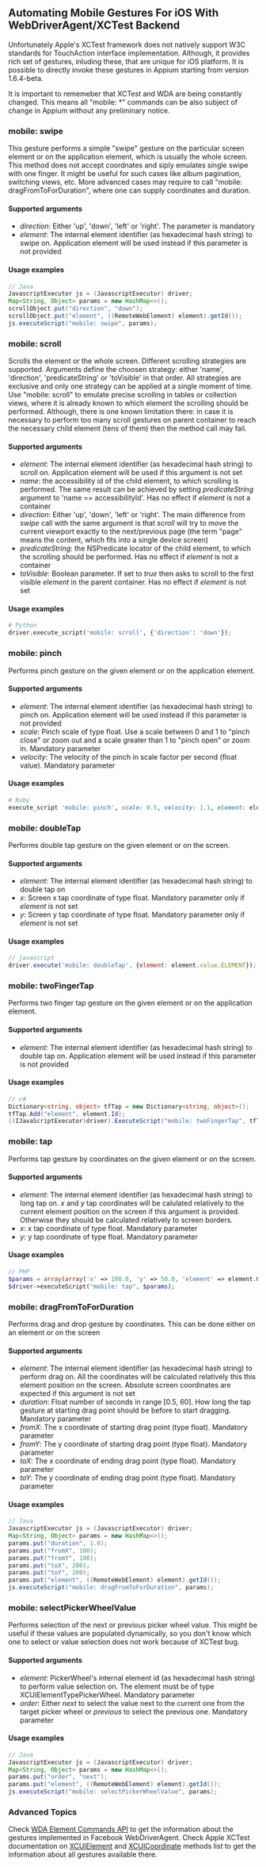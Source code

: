 ## Automating Mobile Gestures For iOS With WebDriverAgent/XCTest Backend

Unfortunately Apple's XCTest framework does not natively support W3C standards for
TouchAction interface implementation. Although, it provides rich set of gestures,
inluding these, that are unique for iOS platform. It is possible to directly invoke these
gestures in Appium starting from version 1.6.4-beta.

It is important to rememeber that XCTest and WDA are being constantly changed.
This means all "mobile: *" commands can be also subject of change in Appium
without any preliminary notice.


### mobile: swipe

This gesture performs a simple "swipe" gesture on the particular screen element or
on the application element, which is usually the whole screen. This method does not
accept coordnates and siply emulates single swipe with one finger. It might be
useful for such cases like album pagination, switching views, etc. More advanced
cases may require to call "mobile: dragFromToForDuration", where one can supply
coordinates and duration.

#### Supported arguments

 * _direction_: Either 'up', 'down', 'left' or 'right'. The parameter is mandatory
 * _element_: The internal element identifier (as hexadecimal hash string) to swipe on.
 Application element will be used instead if this parameter is not provided

#### Usage examples

```java
// Java
JavascriptExecutor js = (JavascriptExecutor) driver;
Map<String, Object> params = new HashMap<>();
scrollObject.put("direction", "down");
scrollObject.put("element", ((RemoteWebElement) element).getId());
js.executeScript("mobile: swipe", params);
```


### mobile: scroll

Scrolls the element or the whole screen. Different scrolling strategies are supported.
Arguments define the choosen strategy: either 'name', 'direction', 'predicateString' or
'toVisible' in that order. All strategies are exclusive and only one strategy
can be applied at a single moment of time. Use "mobile: scroll" to emulate precise
scrolling in tables or collection views, where it is already known to which element
the scrolling should be performed. Although, there is one known limitation there: in case
it is necessary to perform too many scroll gestures on parent container to reach the
necessary child element (tens of them) then the method call may fail.

#### Supported arguments

 * _element_: The internal element identifier (as hexadecimal hash string) to scroll on.
 Application element will be used if this argument is not set
 * _name_: the accessibility id of the child element, to which scrolling is performed.
 The same result can be achieved by setting _predicateString_ argument to
 'name == accessibilityId'. Has no effect if _element_ is not a container
 * _direction_: Either 'up', 'down', 'left' or 'right'. The main difference from
 _swipe_ call with the same argument is that _scroll_ will try to move the current viewport
 exactly to the next/previous page (the term "page" means the content, which fits into
 a single device screen)
 * _predicateString_: the NSPredicate locator of the child element, to which
 the scrolling should be performed. Has no effect if _element_ is not a container
 * _toVisible_: Boolean parameter. If set to _true_ then asks to scroll to
 the first visible _element_ in the parent container. Has no effect if _element_ is
 not set

#### Usage examples

```python
# Python
driver.execute_script('mobile: scroll', {'direction': 'down'});
```


### mobile: pinch

Performs pinch gesture on the given element or on the application element.

#### Supported arguments

 * _element_: The internal element identifier (as hexadecimal hash string) to pinch on.
 Application element will be used instead if this parameter is not provided
 * _scale_: Pinch scale of type float. Use a scale between 0 and 1 to "pinch close" or
 zoom out and a scale greater than 1 to "pinch open" or zoom in. Mandatory parameter
 * _velocity_: The velocity of the pinch in scale factor per second (float value). Mandatory parameter

#### Usage examples

```ruby
# Ruby
execute_script 'mobile: pinch', scale: 0.5, velocity: 1.1, element: element.ref
```


### mobile: doubleTap

Performs double tap gesture on the given element or on the screen.

#### Supported arguments

 * _element_: The internal element identifier (as hexadecimal hash string) to double tap on
 * _x_: Screen x tap coordinate of type float. Mandatory parameter only if _element_ is not set
 * _y_: Screen y tap coordinate of type float. Mandatory parameter only if _element_ is not set

#### Usage examples

```javascript
// javascript
driver.execute('mobile: doubleTap', {element: element.value.ELEMENT});
```


### mobile: twoFingerTap

Performs two finger tap gesture on the given element or on the application element.

#### Supported arguments

 * _element_: The internal element identifier (as hexadecimal hash string) to double tap on.
 Application element will be used instead if this
 parameter is not provided

#### Usage examples

```csharp
// c#
Dictionary<string, object> tfTap = new Dictionary<string, object>();
tfTap.Add("element", element.Id);
((IJavaScriptExecutor)driver).ExecuteScript("mobile: twoFingerTap", tfTap));
```


### mobile: tap

Performs tap gesture by coordinates on the given element or on the screen.

#### Supported arguments

 * _element_: The internal element identifier (as hexadecimal hash string) to long tap on.
 _x_ and _y_ tap coordinates will be calulated relatively to the current element position on the
 screen if this argument is provided. Otherwise they should be calculated
 relatively to screen borders.
 * _x_: x tap coordinate of type float. Mandatory parameter
 * _y_: y tap coordinate of type float. Mandatory parameter

#### Usage examples

```php
// PHP
$params = array(array('x' => 100.0, 'y' => 50.0, 'element' => element.GetAttribute("id")));
$driver->executeScript("mobile: tap", $params);
```


### mobile: dragFromToForDuration

Performs drag and drop gesture by coordinates. This can be done either on an element or
on the screen

#### Supported arguments

 * _element_: The internal element identifier (as hexadecimal hash string) to perform drag on.
 All the coordinates will be calculated relatively this this element position on the screen.
 Absolute screen coordinates are expected if this argument is not set
 * _duration_: Float number of seconds in range [0.5, 60]. How long the tap gesture at
 starting drag point should be before to start dragging. Mandatory parameter
 * _fromX_: The x coordinate of starting drag point (type float). Mandatory parameter
 * _fromY_: The y coordinate of starting drag point (type float). Mandatory parameter
 * _toX_: The x coordinate of ending drag point (type float). Mandatory parameter
 * _toY_: The y coordinate of ending drag point (type float). Mandatory parameter

#### Usage examples

```java
// Java
JavascriptExecutor js = (JavascriptExecutor) driver;
Map<String, Object> params = new HashMap<>();
params.put("duration", 1.0);
params.put("fromX", 100);
params.put("fromY", 100);
params.put("toX", 200);
params.put("toY", 200);
params.put("element", ((RemoteWebElement) element).getId());
js.executeScript("mobile: dragFromToForDuration", params);
```


### mobile: selectPickerWheelValue

Performs selection of the next or previous picker wheel value. This might
be useful if these values are populated dynamically, so you don't know which
one to select or value selection does not work because of XCTest bug.

#### Supported arguments

 * _element_: PickerWheel's internal element id (as hexadecimal hash string) to perform
 value selection on. The element must be of type XCUIElementTypePickerWheel. Mandatory parameter
 * _order_: Either _next_ to select the value next to the current one
 from the target picker wheel or _previous_ to select the previous one. Mandatory parameter

#### Usage examples

```java
// Java
JavascriptExecutor js = (JavascriptExecutor) driver;
Map<String, Object> params = new HashMap<>();
params.put("order", "next");
params.put("element", ((RemoteWebElement) element).getId());
js.executeScript("mobile: selectPickerWheelValue", params);
```


### Advanced Topics

Check [WDA Element Commands API](https://github.com/facebook/WebDriverAgent/blob/master/WebDriverAgentLib/Commands/FBElementCommands.m)
to get the information about the gestures implemented in Facebook WebDriverAgent.
Check Apple XCTest documentation on [XCUIElement](https://developer.apple.com/reference/xctest/xcuielement) and
[XCUICoordinate](https://developer.apple.com/reference/xctest/xcuicoordinate) methods list to get the information
about all gestures available there.
